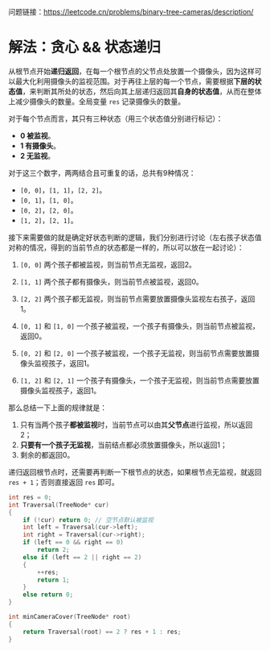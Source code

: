 问题链接：https://leetcode.cn/problems/binary-tree-cameras/description/

# 解法：贪心 && 状态递归

从根节点开始**递归返回**，在每一个根节点的父节点处放置一个摄像头，因为这样可以最大化利用摄像头的监视范围。对于再往上层的每一个节点，需要根据**下层的状态值**，来判断其所处的状态，然后向其上层递归返回其**自身的状态值**，从而在整体上减少摄像头的数量。全局变量 `res` 记录摄像头的数量。

对于每个节点而言，其只有三种状态（用三个状态值分别进行标记）：
- **0 被监视**。
- **1 有摄像头**。
- **2 无监视**。

对于这三个数字，两两结合且可重复的话，总共有9种情况：
- `[0, 0]`，`[1, 1]`，`[2, 2]`。
- `[0, 1]`，`[1, 0]`。
- `[0, 2]`，`[2, 0]`。
- `[1, 2]`，`[2, 1]`。

接下来需要做的就是确定好状态判断的逻辑，我们分别进行讨论（左右孩子状态值对称的情况，得到的当前节点的状态都是一样的，所以可以放在一起讨论）：

1. `[0, 0]`
两个孩子都被监视，则当前节点无监视，返回2。

2. `[1, 1]`
两个孩子都有摄像头，则当前节点被监视，返回0。

3. `[2, 2]`
两个孩子都无监视，则当前节点需要放置摄像头监视左右孩子，返回1。

4. `[0, 1]` 和 `[1, 0]`
一个孩子被监视，一个孩子有摄像头，则当前节点被监视，返回0。

5. `[0, 2]` 和 `[2, 0]`
一个孩子被监视，一个孩子无监视，则当前节点需要放置摄像头监视孩子，返回1。

6. `[1, 2]` 和 `[2, 1]`
一个孩子有摄像头，一个孩子无监视，则当前节点需要放置摄像头监视孩子，返回1。

那么总结一下上面的规律就是：
1. 只有当两个孩子**都被监视**时，当前节点可以由其**父节点**进行监视，所以返回2；
2. **只要有一个孩子无监视**，当前结点都必须放置摄像头，所以返回1；
3. 剩余的都返回0。

递归返回根节点时，还需要再判断一下根节点的状态，如果根节点无监视，就返回 `res + 1`；否则直接返回 `res` 即可。


```cpp
int res = 0;
int Traversal(TreeNode* cur)
{
    if (!cur) return 0; // 空节点默认被监视
    int left = Traversal(cur->left);
    int right = Traversal(cur->right);
    if (left == 0 && right == 0)
        return 2;
    else if (left == 2 || right == 2)
    {
        ++res;
        return 1;
    }
    else return 0;
}

int minCameraCover(TreeNode* root)
{
    return Traversal(root) == 2 ? res + 1 : res;
}
```
